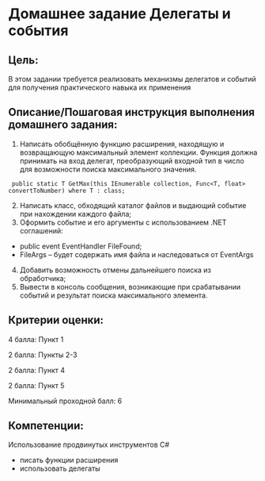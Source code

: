 # Домашнее задание Делегаты и события

## Цель:
В этом задании требуется реализовать механизмы делегатов и событий для получения практического навыка их применения


## Описание/Пошаговая инструкция выполнения домашнего задания:
1. Написать обобщённую функцию расширения, находящую и возвращающую максимальный элемент коллекции.
Функция должна принимать на вход делегат, преобразующий входной тип в число для возможности поиска максимального значения.
```
 public static T GetMax(this IEnumerable collection, Func<T, float> convertToNumber) where T : class;
```
2. Написать класс, обходящий каталог файлов и выдающий событие при нахождении каждого файла;
3. Оформить событие и его аргументы с использованием .NET соглашений:
- public event EventHandler FileFound;
- FileArgs – будет содержать имя файла и наследоваться от EventArgs
4. Добавить возможность отмены дальнейшего поиска из обработчика;
5. Вывести в консоль сообщения, возникающие при срабатывании событий и результат поиска максимального элемента.

## Критерии оценки:

4 балла: Пункт 1

2 балла: Пункты 2-3

2 балла: Пункт 4

2 балла: Пункт 5


 Минимальный проходной балл: 6


## Компетенции:
Использование продвинутых инструментов C#
- писать функции расширения
- использовать делегаты